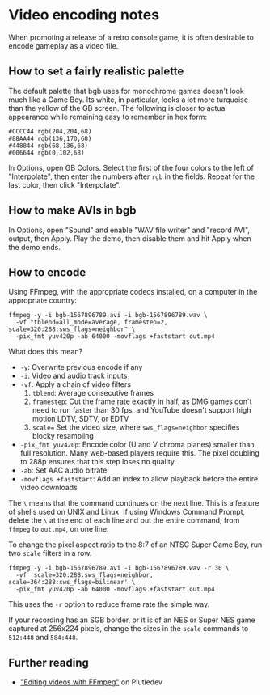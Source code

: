 Video encoding notes
====================

When promoting a release of a retro console game, it is often
desirable to encode gameplay as a video file.

How to set a fairly realistic palette
-------------------------------------

The default palette that bgb uses for monochrome games doesn't look
much like a Game Boy.  Its white, in particular, looks a lot more
turquoise than the yellow of the GB screen.  The following is closer
to actual appearance while remaining easy to remember in hex form:

    #CCCC44 rgb(204,204,68)
    #88AA44 rgb(136,170,68)
    #448844 rgb(68,136,68)
    #006644 rgb(0,102,68)

In Options, open GB Colors.  Select the first of the four colors to
the left of "Interpolate", then enter the numbers after `rgb` in the
fields.  Repeat for the last color, then click "Interpolate".

How to make AVIs in bgb
-----------------------

In Options, open "Sound" and enable "WAV file writer" and "record
AVI", output, then Apply.  Play the demo, then disable them and hit
Apply when the demo ends.

How to encode
-------------

Using FFmpeg, with the appropriate codecs installed, on a computer
in the appropriate country:

    ffmpeg -y -i bgb-1567896789.avi -i bgb-1567896789.wav \
      -vf "tblend=all_mode=average, framestep=2, scale=320:288:sws_flags=neighbor" \
      -pix_fmt yuv420p -ab 64000 -movflags +faststart out.mp4

What does this mean?

* `-y`: Overwrite previous encode if any
* `-i`: Video and audio track inputs
* `-vf`: Apply a chain of video filters
    1. `tblend`: Average consecutive frames
    2. `framestep`: Cut the frame rate exactly in half, as DMG games
       don't need to run faster than 30 fps, and YouTube doesn't
       support high motion LDTV, SDTV, or EDTV
    3. `scale=` Set the video size, where `sws_flags=neighbor`
       specifies blocky resampling
* `-pix_fmt yuv420p`: Encode color (U and V chroma planes) smaller
  than full resolution.  Many web-based players require this.
  The pixel doubling to 288p ensures that this step loses no quality.
* `-ab`: Set AAC audio bitrate
* `-movflags +faststart`: Add an index to allow playback before the
  entire video downloads

The `\` means that the command continues on the next line.  This is a
feature of shells used on UNIX and Linux.  If using Windows Command
Prompt, delete the `\` at the end of each line and put the entire
command, from `ffmpeg` to `out.mp4`, on one line.

To change the pixel aspect ratio to the 8:7 of an NTSC Super Game
Boy, run two `scale` filters in a row.

    ffmpeg -y -i bgb-1567896789.avi -i bgb-1567896789.wav -r 30 \
      -vf 'scale=320:288:sws_flags=neighbor, scale=364:288:sws_flags=bilinear' \
      -pix_fmt yuv420p -ab 64000 -movflags +faststart out.mp4

This uses the `-r` option to reduce frame rate the simple way.

If your recording has an SGB border, or it is of an NES or Super NES
game captured at 256x224 pixels, change the sizes in the `scale`
commands to `512:448` and `584:448`.

Further reading
---------------

* ["Editing videos with FFmpeg"](https://plutiedev.com/ffmpeg) on Plutiedev
